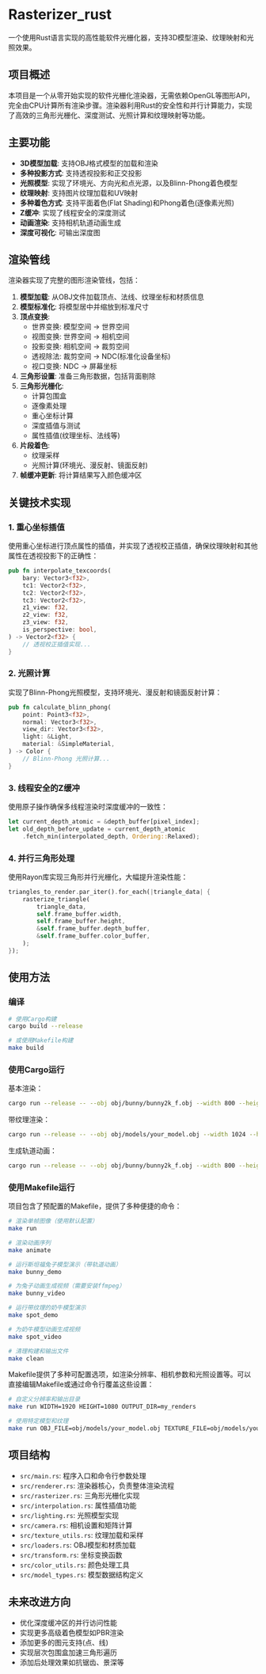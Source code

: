 # Rasterizer_rust

一个使用Rust语言实现的高性能软件光栅化器，支持3D模型渲染、纹理映射和光照效果。

## 项目概述

本项目是一个从零开始实现的软件光栅化渲染器，无需依赖OpenGL等图形API，完全由CPU计算所有渲染步骤。渲染器利用Rust的安全性和并行计算能力，实现了高效的三角形光栅化、深度测试、光照计算和纹理映射等功能。

## 主要功能

- **3D模型加载**: 支持OBJ格式模型的加载和渲染
- **多种投影方式**: 支持透视投影和正交投影
- **光照模型**: 实现了环境光、方向光和点光源，以及Blinn-Phong着色模型
- **纹理映射**: 支持图片纹理加载和UV映射
- **多种着色方式**: 支持平面着色(Flat Shading)和Phong着色(逐像素光照)
- **Z缓冲**: 实现了线程安全的深度测试
- **动画渲染**: 支持相机轨道动画生成
- **深度可视化**: 可输出深度图

## 渲染管线

渲染器实现了完整的图形渲染管线，包括：

1. **模型加载**: 从OBJ文件加载顶点、法线、纹理坐标和材质信息
2. **模型标准化**: 将模型居中并缩放到标准尺寸
3. **顶点变换**:
   - 世界变换: 模型空间 → 世界空间
   - 视图变换: 世界空间 → 相机空间
   - 投影变换: 相机空间 → 裁剪空间
   - 透视除法: 裁剪空间 → NDC(标准化设备坐标)
   - 视口变换: NDC → 屏幕坐标
4. **三角形设置**: 准备三角形数据，包括背面剔除
5. **三角形光栅化**:
   - 计算包围盒
   - 逐像素处理
   - 重心坐标计算
   - 深度插值与测试
   - 属性插值(纹理坐标、法线等)
6. **片段着色**:
   - 纹理采样
   - 光照计算(环境光、漫反射、镜面反射)
7. **帧缓冲更新**: 将计算结果写入颜色缓冲区

## 关键技术实现

### 1. 重心坐标插值

使用重心坐标进行顶点属性的插值，并实现了透视校正插值，确保纹理映射和其他属性在透视投影下的正确性：

```rust
pub fn interpolate_texcoords(
    bary: Vector3<f32>,
    tc1: Vector2<f32>,
    tc2: Vector2<f32>,
    tc3: Vector2<f32>,
    z1_view: f32,
    z2_view: f32,
    z3_view: f32,
    is_perspective: bool,
) -> Vector2<f32> {
    // 透视校正插值实现...
}
```

### 2. 光照计算

实现了Blinn-Phong光照模型，支持环境光、漫反射和镜面反射计算：

```rust
pub fn calculate_blinn_phong(
    point: Point3<f32>,
    normal: Vector3<f32>,
    view_dir: Vector3<f32>,
    light: &Light,
    material: &SimpleMaterial,
) -> Color {
    // Blinn-Phong 光照计算...
}
```

### 3. 线程安全的Z缓冲

使用原子操作确保多线程渲染时深度缓冲的一致性：

```rust
let current_depth_atomic = &depth_buffer[pixel_index];
let old_depth_before_update = current_depth_atomic
    .fetch_min(interpolated_depth, Ordering::Relaxed);
```

### 4. 并行三角形处理

使用Rayon库实现三角形并行光栅化，大幅提升渲染性能：

```rust
triangles_to_render.par_iter().for_each(|triangle_data| {
    rasterize_triangle(
        triangle_data,
        self.frame_buffer.width,
        self.frame_buffer.height,
        &self.frame_buffer.depth_buffer,
        &self.frame_buffer.color_buffer,
    );
});
```

## 使用方法

### 编译

```bash
# 使用Cargo构建
cargo build --release

# 或使用Makefile构建
make build
```

### 使用Cargo运行

基本渲染：

```bash
cargo run --release -- --obj obj/bunny/bunny2k_f.obj --width 800 --height 600 --output bunny
```

带纹理渲染：

```bash
cargo run --release -- --obj obj/models/your_model.obj --width 1024 --height 768 --output textured_model --use-phong
```

生成轨道动画：

```bash
cargo run --release -- --obj obj/bunny/bunny2k_f.obj --width 800 --height 600 --output bunny_orbit --animate
```

### 使用Makefile运行

项目包含了预配置的Makefile，提供了多种便捷的命令：

```bash
# 渲染单帧图像（使用默认配置）
make run

# 渲染动画序列
make animate

# 运行斯坦福兔子模型演示（带轨道动画）
make bunny_demo

# 为兔子动画生成视频（需要安装ffmpeg）
make bunny_video

# 运行带纹理的奶牛模型演示
make spot_demo

# 为奶牛模型动画生成视频
make spot_video

# 清理构建和输出文件
make clean
```

Makefile提供了多种可配置选项，如渲染分辨率、相机参数和光照设置等。可以直接编辑Makefile或通过命令行覆盖这些设置：

```bash
# 自定义分辨率和输出目录
make run WIDTH=1920 HEIGHT=1080 OUTPUT_DIR=my_renders

# 使用特定模型和纹理
make run OBJ_FILE=obj/models/your_model.obj TEXTURE_FILE=obj/models/your_texture.png
```

## 项目结构

- `src/main.rs`: 程序入口和命令行参数处理
- `src/renderer.rs`: 渲染器核心，负责整体渲染流程
- `src/rasterizer.rs`: 三角形光栅化实现
- `src/interpolation.rs`: 属性插值功能
- `src/lighting.rs`: 光照模型实现
- `src/camera.rs`: 相机设置和矩阵计算
- `src/texture_utils.rs`: 纹理加载和采样
- `src/loaders.rs`: OBJ模型和材质加载
- `src/transform.rs`: 坐标变换函数
- `src/color_utils.rs`: 颜色处理工具
- `src/model_types.rs`: 模型数据结构定义

## 未来改进方向

- 优化深度缓冲区的并行访问性能
- 实现更多高级着色模型如PBR渲染
- 添加更多的图元支持(点、线)
- 实现层次包围盒加速三角形遍历
- 添加后处理效果如抗锯齿、景深等
